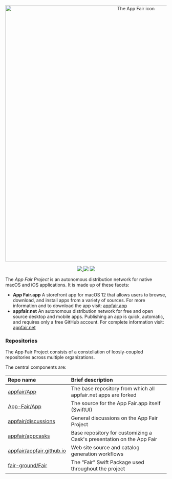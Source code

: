 <p align="center">
<a alt="Download the App Fair app for macOS 12" href="https://appfair.app"><img alt="The App Fair icon" align="center" style="height: 20vh;" src="https://appfair.net/appfair-icon.svg" /></a>
</p>
<p align="center">
   <a href="https://discord.gg/ZrnGQP6p3d">
    <img src="https://img.shields.io/discord/959553736450142268?color=7489d5&logo=discord&logoColor=ffffff" />
  </a>
  <img src="https://img.shields.io/static/v1?label=Status&message=Development+(beta)&color=darkred">
  <img src="https://img.shields.io/static/v1?label=License&message=AGPL+3.0&color=forestgreen">
</p>

The *App Fair Project* is an autonomous distribution network for native macOS and iOS applications. 
It is made up of these facets:

 * **App Fair.app** A storefront app for macOS 12 that allows users to browse, download, and install apps from a variety of sources. For more information and to download the app visit: [appfair.app](https://appfair.app)
 * **appfair.net** An autonomous distribution network for free and open source desktop and mobile apps. Publishing an app is quick, automatic, and requires only a free GitHub account. For complete information visit: [appfair.net](https://appfair.net)

### Repositories

The App Fair Project consists of a constellation of loosly-coupled repositories
across multiple organizations.

The central components are:

| Repo name | Brief description |
| :--- | :--- |
| [appfair/App](https://github.com/appfair/App) | The base repository from which all appfair.net apps are forked |
| [App-Fair/App](https://github.com/App-Fair/App) | The source for the App Fair.app itself (SwiftUI) |
| [appfair/discussions](https://github.com/appfair/discussions) | General discussions on the App Fair Project |
| [appfair/appcasks](https://github.com/appfair/appcasks) | Base repository for customizing a Cask's presentation on the App Fair |
| [appfair/appfair.github.io](https://github.com/appfair/appfair.github.io) | Web site source and catalog generation workflows |
| [fair-ground/Fair](https://github.com/fair-ground/Fair) | The “Fair” Swift Package used throughout the project |
